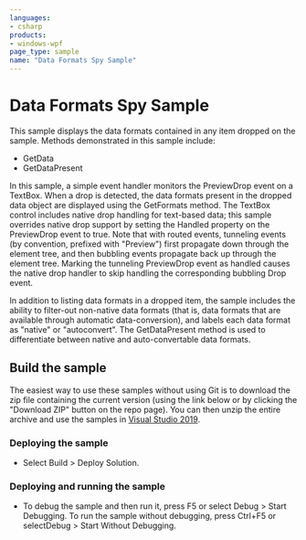 ```yaml
---
languages:
- csharp
products:
- windows-wpf
page_type: sample
name: "Data Formats Spy Sample"
---
```


# Data Formats Spy Sample
This sample displays the data formats contained in any item dropped on the sample. Methods demonstrated in this sample include:
- GetData
- GetDataPresent

In this sample, a simple event handler monitors the PreviewDrop event on a TextBox. When a drop is detected, the data formats present in the dropped data object are displayed using the GetFormats method.
The TextBox control includes native drop handling for text-based data; this sample overrides native drop support by setting the Handled property on the PreviewDrop event to true. Note that with routed events, tunneling events (by convention, prefixed with "Preview") first propagate down through the element tree, and then bubbling events propagate back up through the element tree. Marking the tunneling PreviewDrop event as handled causes the native drop handler to skip handling the corresponding bubbling Drop event.

In addition to listing data formats in a dropped item, the sample includes the ability to filter-out non-native data formats (that is, data formats that are available through automatic data-conversion), and labels each data format as "native" or "autoconvert". The GetDataPresent method is used to differentiate between native and auto-convertable data formats.

## Build the sample
The easiest way to use these samples without using Git is to download the zip file containing the current version (using the link below or by clicking the "Download ZIP" button on the repo page). You can then unzip the entire archive and use the samples in [Visual Studio 2019](https://www.visualstudio.com/wpf-vs).

### Deploying the sample
- Select Build > Deploy Solution. 

### Deploying and running the sample
- To debug the sample and then run it, press F5 or select Debug >  Start Debugging. To run the sample without debugging, press Ctrl+F5 or selectDebug > Start Without Debugging. 



